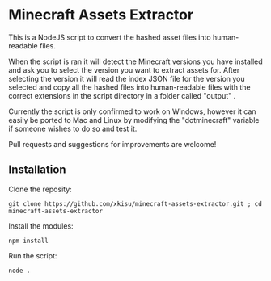 # Minecraft Assets Extractor

This is a NodeJS script to convert the hashed asset files into human-readable files. 

When the script is ran it will detect the Minecraft versions you have installed and ask you to select the version you want to extract assets for. After selecting the version it will read the index JSON file for the version you selected and copy all the hashed files into human-readable files with the correct extensions in the script directory in a folder called "output" .

Currently the script is only confirmed to work on Windows, however it can easily be ported to Mac and Linux by modifying the "dotminecraft" variable if someone wishes to do so and test it.

Pull requests and suggestions for improvements are welcome! 

## Installation

Clone the reposity:
```
git clone https://github.com/xkisu/minecraft-assets-extractor.git ; cd minecraft-assets-extractor
```

Install the modules:
```
npm install
```

Run the script:
```
node .
```
